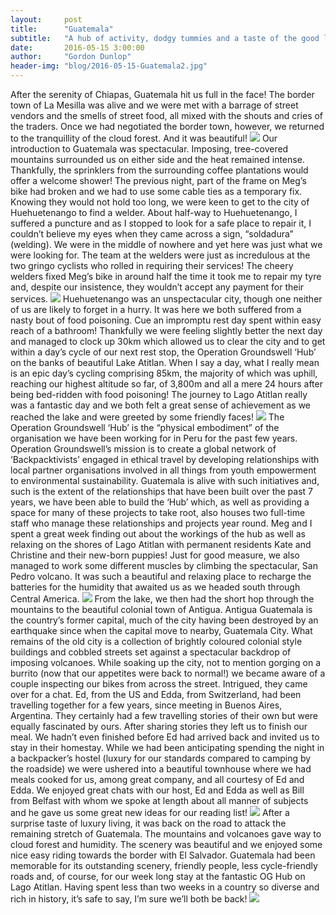 ```yaml
---
layout:     post
title:      "Guatemala"
subtitle:   "A hub of activity, dodgy tummies and a taste of the good life!"
date:       2016-05-15 3:00:00
author:     "Gordon Dunlop"
header-img: "blog/2016-05-15-Guatemala2.jpg"
---
```

After the serenity of Chiapas, Guatemala hit us full in the face! The border town of La Mesilla was alive and we were met with a barrage of street vendors and the smells of street food, all mixed with the shouts and cries of the traders.  Once we had negotiated the border town, however, we returned to the tranquillity of the cloud forest. And it was beautiful!
<img class="img-responsive center-block" src ="{{ site.url }}/blog/2016-05-15-Guatemala.jpg"/>
Our introduction to Guatemala was spectacular. Imposing, tree-covered mountains surrounded us on either side and the heat remained intense. Thankfully, the sprinklers from the surrounding coffee plantations would offer a welcome shower! The previous night, part of the frame on Meg’s bike had broken and we had to use some cable ties as a temporary fix. Knowing they would not hold too long, we were keen to get to the city of Huehuetenango to find a welder.  About half-way to Huehuetenango, I suffered a puncture and as I stopped to look for a safe place to repair it, I couldn’t believe my eyes when they came across a sign, “soldadura” (welding). We were in the middle of nowhere and yet here was just what we were looking for. The team at the welders were just as incredulous at the two gringo cyclists who rolled in requiring their services! The cheery welders fixed Meg’s bike in around half the time it took me to repair my tyre and, despite our insistence, they wouldn’t accept any payment for their services.
<img class="img-responsive center-block" src ="{{ site.url }}/blog/2016-05-15-welding.jpg"/>
Huehuetenango was an unspectacular city, though one neither of us are likely to forget in a hurry.  It was here we both suffered from a nasty bout of food poisoning. Cue an impromptu rest day spent within easy reach of a bathroom! Thankfully we were feeling slightly better the next day and managed to clock up 30km which allowed us to clear the city and to get within a day’s cycle of our next rest stop, the Operation Groundswell ‘Hub’ on the banks of beautiful Lake Atitlan. When I say a day, what I really mean is an epic day’s cycling comprising 85km, the majority of which was uphill, reaching our highest altitude so far, of 3,800m and all a mere 24 hours after being bed-ridden with food poisoning! The journey to Lago Atitlan really was a fantastic day and we both felt a great sense of achievement as we reached the lake and were greeted by some friendly faces!
<img class="img-responsive center-block" src ="{{ site.url }}/blog/2016-05-15-hub1.jpg"/>
The Operation Groundswell ‘Hub’ is the “physical embodiment” of the organisation we have been working for in Peru for the past few years. Operation Groundswell’s mission is to create a global network of ‘Backpacktivists’ engaged in ethical travel by developing relationships with local partner organisations involved in all things from youth empowerment to environmental sustainability. Guatemala is alive with such initiatives and, such is the extent of the relationships that have been built over the past 7 years, we have been able to build the ‘Hub’ which, as well as providing a space for many of these projects to take root, also houses two full-time staff who manage these relationships and projects year round. Meg and I spent a great week finding out about the workings of the hub as well as relaxing on the shores of Lago Atitlan with permanent residents Kate and Christine and their new-born puppies! Just for good measure, we also managed to work some different muscles by climbing the spectacular, San Pedro volcano. It was such a beautiful and relaxing place to recharge the batteries for the humidity that awaited us as we headed south through Central America.
<img class="img-responsive center-block" src ="{{ site.url }}/blog/2016-05-15-hub2.jpg"/>
From the lake, we then had the short hop through the mountains to the beautiful colonial town of Antigua.  Antigua Guatemala is the country’s former capital, much of the city having been destroyed by an earthquake since when the capital move to nearby, Guatemala City.  What remains of the old city is a collection of brightly coloured colonial style buildings and cobbled streets set against a spectacular backdrop of imposing volcanoes. While soaking up the city, not to mention gorging on a burrito (now that our appetites were back to normal!) we became aware of a couple inspecting our bikes from across the street. Intrigued, they came over for a chat. Ed, from the US and Edda, from Switzerland, had been travelling together for a few years, since meeting in Buenos Aires, Argentina. They certainly had a few travelling stories of their own but were equally fascinated by ours.  After sharing stories they left us to finish our meal. We hadn’t even finished before Ed had arrived back and invited us to stay in their homestay. While we had been anticipating spending the night in a backpacker’s hostel (luxury for our standards compared to camping by the roadside) we were ushered into a beautiful townhouse where we had meals cooked for us, among great company, and all courtesy of Ed and Edda. We enjoyed great chats with our host, Ed and Edda as well as Bill from Belfast with whom we spoke at length about all manner of subjects and he gave us some great new ideas for our reading list!
<img class="img-responsive center-block" src ="{{ site.url }}/blog/2016-05-15-ed.jpg"/>
After a surprise taste of luxury living, it was back on the road to attack the remaining stretch of Guatemala. The mountains and volcanoes gave way to cloud forest and humidity. The scenery was beautiful and we enjoyed some nice easy riding towards the border with El Salvador. Guatemala had been memorable for its outstanding scenery, friendly people, less cycle-friendly roads and, of course, for our week long stay at the fantastic OG Hub on Lago Atitlan. Having spent less than two weeks in a country so diverse and rich in history, it’s safe to say, I’m sure we’ll both be back!
<img class="img-responsive center-block" src ="{{ site.url }}/blog/2016-05-15-Guatemala2.jpg"/>
